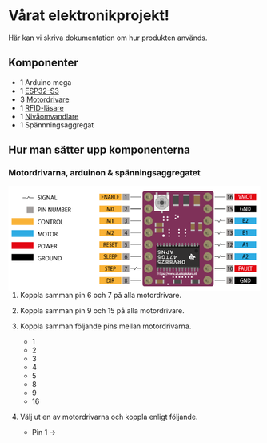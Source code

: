 # Vårat elektronikprojekt!

Här kan vi skriva dokumentation om hur produkten används.

## Komponenter

* 1 Arduino mega
* 1 [ESP32-S3](https://www.electrokit.com/utvecklingskort-esp32-s3)
* 3 [Motordrivare](https://www.electrokit.com/stegmotordrivare-drv8825)
* 1 [RFID-läsare](https://www.electrokit.com/rfid-modul-med-tva-tags-13.56mhz)
* 1 [Nivåomvandlare](https://www.electrokit.com/nivaomvandlare-4-kanaler-bidirektionell)
* 1 Spännningsaggregat

## Hur man sätter upp komponenterna

### Motordrivarna, arduinon & spänningsaggregatet

<!-- ![Motordrivaren](images/motordrivare.png) -->
<img src="images/motordrivare.png" alt="motordrivaren" style="float: right;"/>

1. Koppla samman pin 6 och 7 på alla motordrivare.

2. Koppla samman pin 9 och 15 på alla motordrivare.

3. Koppla samman följande pins mellan motordrivarna.
    * 1
    * 2
    * 3
    * 4
    * 5
    * 8
    * 9
    * 16

4. Välj ut en av motordrivarna och koppla enligt följande.
    * Pin 1 ->


